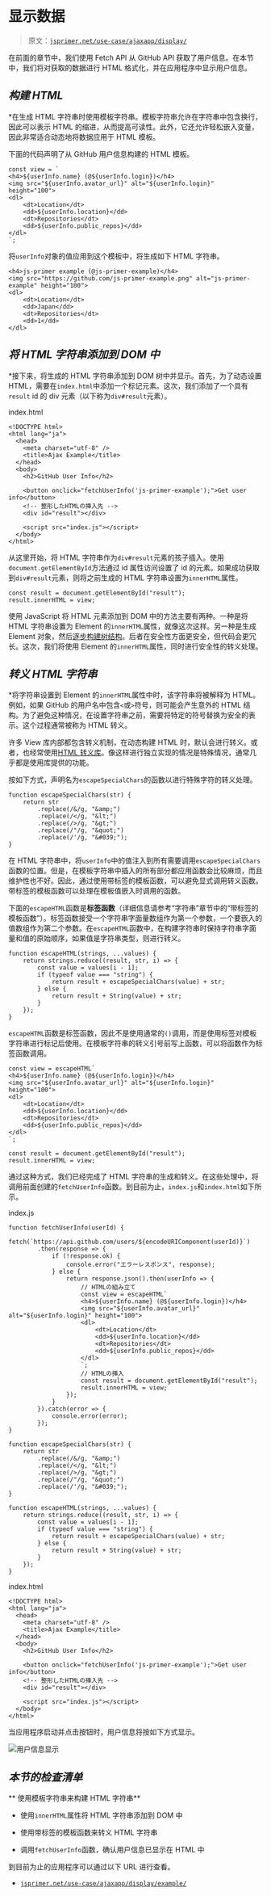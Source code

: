 # 显示数据

> 原文：[`jsprimer.net/use-case/ajaxapp/display/`](https://jsprimer.net/use-case/ajaxapp/display/)

在前面的章节中，我们使用 Fetch API 从 GitHub API 获取了用户信息。在本节中，我们将对获取的数据进行 HTML 格式化，并在应用程序中显示用户信息。

## [](#markup-html)*构建 HTML*

*在生成 HTML 字符串时使用模板字符串。模板字符串允许在字符串中包含换行，因此可以表示 HTML 的缩进，从而提高可读性。此外，它还允许轻松嵌入变量，因此非常适合动态地将数据应用于 HTML 模板。

下面的代码声明了从 GitHub 用户信息构建的 HTML 模板。

```
const view = `
<h4>${userInfo.name} (@${userInfo.login})</h4>
<img src="${userInfo.avatar_url}" alt="${userInfo.login}" height="100">
<dl>
    <dt>Location</dt>
    <dd>${userInfo.location}</dd>
    <dt>Repositories</dt>
    <dd>${userInfo.public_repos}</dd>
</dl>
`; 
```

将`userInfo`对象的值应用到这个模板中，将生成如下 HTML 字符串。

```
<h4>js-primer example (@js-primer-example)</h4>
<img src="https://github.com/js-primer-example.png" alt="js-primer-example" height="100">
<dl>
    <dt>Location</dt>
    <dd>Japan</dd>
    <dt>Repositories</dt>
    <dd>1</dd>
</dl> 
```

## [](#html-to-dom)*将 HTML 字符串添加到 DOM 中*

*接下来，将生成的 HTML 字符串添加到 DOM 树中并显示。首先，为了动态设置 HTML，需要在`index.html`中添加一个标记元素。这次，我们添加了一个具有`result` id 的 div 元素（以下称为`div#result`元素）。 

index.html

```
<!DOCTYPE html>
<html lang="ja">
  <head>
    <meta charset="utf-8" />
    <title>Ajax Example</title>
  </head>
  <body>
    <h2>GitHub User Info</h2>

    <button onclick="fetchUserInfo('js-primer-example');">Get user info</button>
    <!-- 整形したHTMLの挿入先 -->
    <div id="result"></div>

    <script src="index.js"></script>
  </body>
</html> 
```

从这里开始，将 HTML 字符串作为`div#result`元素的孩子插入。使用`document.getElementById`方法通过 id 属性访问设置了 id 的元素。如果成功获取到`div#result`元素，则将之前生成的 HTML 字符串设置为`innerHTML`属性。

```
const result = document.getElementById("result");
result.innerHTML = view; 
```

使用 JavaScript 将 HTML 元素添加到 DOM 中的方法主要有两种。一种是将 HTML 字符串设置为 Element 的`innerHTML`属性，就像这次这样。另一种是生成 Element 对象，然后[逐步构建树结构](https://developer.mozilla.org/ja/docs/Web/API/Node/appendChild)。后者在安全性方面更安全，但代码会更冗长。这次，我们将使用 Element 的`innerHTML`属性，同时进行安全性的转义处理。

## [](#escape-html)*转义 HTML 字符串*

*将字符串设置到 Element 的`innerHTML`属性中时，该字符串将被解释为 HTML。例如，如果 GitHub 的用户名中包含`<`或`>`符号，则可能会产生意外的 HTML 结构。为了避免这种情况，在设置字符串之前，需要将特定的符号替换为安全的表示。这个过程通常被称为 HTML 转义。

许多 View 库内部都包含转义机制，在动态构建 HTML 时，默认会进行转义。或者，也经常使用[HTML 转义库](https://github.com/teppeis/htmlspecialchars)。像这样进行独立实现的情况是特殊情况，通常几乎都是使用库提供的功能。

按如下方式，声明名为`escapeSpecialChars`的函数以进行特殊字符的转义处理。

```
function escapeSpecialChars(str) {
    return str
        .replace(/&/g, "&amp;")
        .replace(/</g, "&lt;")
        .replace(/>/g, "&gt;")
        .replace(/"/g, "&quot;")
        .replace(/'/g, "&#039;");
} 
```

在 HTML 字符串中，将`userInfo`中的值注入到所有需要调用`escapeSpecialChars`函数的位置。但是，在模板字符串中插入的所有部分都应用函数会比较麻烦，而且维护性也不好。因此，通过使用带标签的模板函数，可以避免显式调用转义函数。带标签的模板函数可以处理在模板值嵌入时调用的函数。

下面的`escapeHTML`函数是**标签函数**（详细信息请参考“字符串”章节中的“带标签的模板函数”）。标签函数接受一个字符串字面量数组作为第一个参数，一个要嵌入的值数组作为第二个参数。在`escapeHTML`函数中，在构建字符串时保持字符串字面量和值的原始顺序，如果值是字符串类型，则进行转义。

```
function escapeHTML(strings, ...values) {
    return strings.reduce((result, str, i) => {
        const value = values[i - 1];
        if (typeof value === "string") {
            return result + escapeSpecialChars(value) + str;
        } else {
            return result + String(value) + str;
        }
    });
} 
```

`escapeHTML`函数是标签函数，因此不是使用通常的`()`调用，而是使用标签对模板字符串进行标记后使用。在模板字符串的转义引号前写上函数，可以将函数作为标签函数调用。

```
const view = escapeHTML`
<h4>${userInfo.name} (@${userInfo.login})</h4>
<img src="${userInfo.avatar_url}" alt="${userInfo.login}" height="100">
<dl>
    <dt>Location</dt>
    <dd>${userInfo.location}</dd>
    <dt>Repositories</dt>
    <dd>${userInfo.public_repos}</dd>
</dl>
`;

const result = document.getElementById("result");
result.innerHTML = view; 
```

通过这种方式，我们已经完成了 HTML 字符串的生成和转义。在这些处理中，将调用前面创建的`fetchUserInfo`函数。到目前为止，`index.js`和`index.html`如下所示。

index.js

```
function fetchUserInfo(userId) {
    fetch(`https://api.github.com/users/${encodeURIComponent(userId)}`)
        .then(response => {
            if (!response.ok) {
                console.error("エラーレスポンス", response);
            } else {
                return response.json().then(userInfo => {
                    // HTMLの組み立て
                    const view = escapeHTML`
                    <h4>${userInfo.name} (@${userInfo.login})</h4>
                    <img src="${userInfo.avatar_url}" alt="${userInfo.login}" height="100">
                    <dl>
                        <dt>Location</dt>
                        <dd>${userInfo.location}</dd>
                        <dt>Repositories</dt>
                        <dd>${userInfo.public_repos}</dd>
                    </dl>
                    `;
                    // HTMLの挿入
                    const result = document.getElementById("result");
                    result.innerHTML = view;
                });
            }
        }).catch(error => {
            console.error(error);
        });
}

function escapeSpecialChars(str) {
    return str
        .replace(/&/g, "&amp;")
        .replace(/</g, "&lt;")
        .replace(/>/g, "&gt;")
        .replace(/"/g, "&quot;")
        .replace(/'/g, "&#039;");
}

function escapeHTML(strings, ...values) {
    return strings.reduce((result, str, i) => {
        const value = values[i - 1];
        if (typeof value === "string") {
            return result + escapeSpecialChars(value) + str;
        } else {
            return result + String(value) + str;
        }
    });
} 
```

index.html

```
<!DOCTYPE html>
<html lang="ja">
  <head>
    <meta charset="utf-8" />
    <title>Ajax Example</title>
  </head>
  <body>
    <h2>GitHub User Info</h2>

    <button onclick="fetchUserInfo('js-primer-example');">Get user info</button>
    <!-- 整形したHTMLの挿入先 -->
    <div id="result"></div>

    <script src="index.js"></script>
  </body>
</html> 
```

当应用程序启动并点击按钮时，用户信息将按如下方式显示。

![用户信息显示](img/ce2fbff4fda4c97207376b67af18ae7d.png)

## [](#section-checklist)*本节的检查清单*

**   使用模板字符串来构建 HTML 字符串**

+   使用`innerHTML`属性将 HTML 字符串添加到 DOM 中

+   使用带标签的模板函数来转义 HTML 字符串

+   调用`fetchUserInfo`函数，确认用户信息已显示在 HTML 中

到目前为止的应用程序可以通过以下 URL 进行查看。

+   [`jsprimer.net/use-case/ajaxapp/display/example/`](https://jsprimer.net/use-case/ajaxapp/display/example/)
